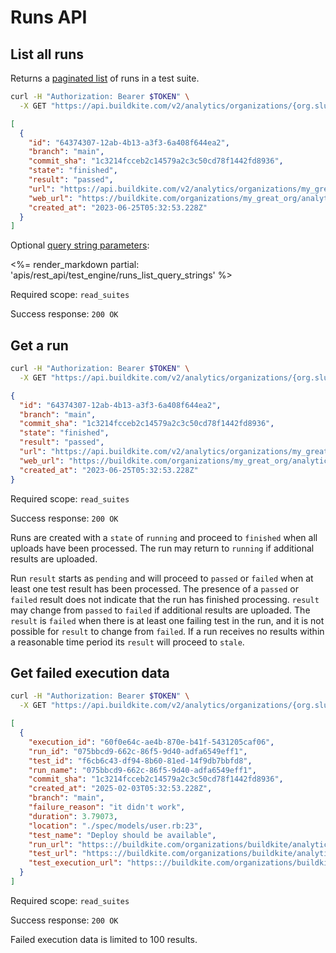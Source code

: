 # Runs API

## List all runs

Returns a [paginated list](<%= paginated_resource_docs_url %>) of runs in a test suite.

```bash
curl -H "Authorization: Bearer $TOKEN" \
  -X GET "https://api.buildkite.com/v2/analytics/organizations/{org.slug}/suites/{suite.slug}/runs"
```

```json
[
  {
    "id": "64374307-12ab-4b13-a3f3-6a408f644ea2",
    "branch": "main",
    "commit_sha": "1c3214fcceb2c14579a2c3c50cd78f1442fd8936",
    "state": "finished",
    "result": "passed",
    "url": "https://api.buildkite.com/v2/analytics/organizations/my_great_org/suites/my_suite_slug/runs/64374307-12ab-4b13-a3f3-6a408f644ea2",
    "web_url": "https://buildkite.com/organizations/my_great_org/analytics/suites/my_suite_slug/runs/64374307-12ab-4b13-a3f3-6a408f644ea2",
    "created_at": "2023-06-25T05:32:53.228Z"
  }
]
```

Optional [query string parameters](/docs/api#query-string-parameters):

<%= render_markdown partial: 'apis/rest_api/test_engine/runs_list_query_strings' %>

Required scope: `read_suites`

Success response: `200 OK`

## Get a run

```bash
curl -H "Authorization: Bearer $TOKEN" \
  -X GET "https://api.buildkite.com/v2/analytics/organizations/{org.slug}/suites/{suite.slug}/runs/{run.id}"
```

```json
{
  "id": "64374307-12ab-4b13-a3f3-6a408f644ea2",
  "branch": "main",
  "commit_sha": "1c3214fcceb2c14579a2c3c50cd78f1442fd8936",
  "state": "finished",
  "result": "passed",
  "url": "https://api.buildkite.com/v2/analytics/organizations/my_great_org/suites/my_suite_slug/runs/64374307-12ab-4b13-a3f3-6a408f644ea2",
  "web_url": "https://buildkite.com/organizations/my_great_org/analytics/suites/my_suite_slug/runs/64374307-12ab-4b13-a3f3-6a408f644ea2",
  "created_at": "2023-06-25T05:32:53.228Z"
}
```

Required scope: `read_suites`

Success response: `200 OK`

Runs are created with a `state` of `running` and proceed to `finished` when all uploads have been processed. The run may return to `running` if additional results are uploaded.

Run `result` starts as `pending` and will proceed to `passed` or `failed` when at least one test result has been processed.  The presence of a `passed` or `failed` result does not indicate that the run has finished processing. `result` may change from `passed` to `failed` if additional results are uploaded. The `result` is `failed` when there is at least one failing test in the run, and it is not possible for `result` to change from `failed`. If a run receives no results within a reasonable time period its `result` will proceed to `stale`.

## Get failed execution data

```bash
curl -H "Authorization: Bearer $TOKEN" \
  -X GET "https://api.buildkite.com/v2/analytics/organizations/{org.slug}/suites/{suite.slug}/runs/{run.id}/failed_executions"
```

```json
[
  {
    "execution_id": "60f0e64c-ae4b-870e-b41f-5431205caf06",
    "run_id": "075bbcd9-662c-86f5-9d40-adfa6549eff1",
    "test_id": "f6cb6c43-df94-8b60-81ed-14f9db7bbfd8",
    "run_name": "075bbcd9-662c-86f5-9d40-adfa6549eff1",
    "commit_sha": "1c3214fcceb2c14579a2c3c50cd78f1442fd8936",
    "created_at": "2025-02-03T05:32:53.228Z",
    "branch": "main",
    "failure_reason": "it didn't work",
    "duration": 3.79073,
    "location": "./spec/models/user.rb:23",
    "test_name": "Deploy should be available",
    "run_url": "https:://buildkite.com/organizations/buildkite/analytics/suites/my-test-suite/runs/075bbcd9-662c-86f5-9d40-adfa6549eff1",
    "test_url": "https:://buildkite.com/organizations/buildkite/analytics/suites/my-test-suite/tests/f6cb6c43-df94-8b60-81ed-14f9db7bbfd8",
    "test_execution_url": "https:://buildkite.com/organizations/buildkite/analytics/suites/my-test-suite/tests/f6cb6c43-df94-8b60-81ed-14f9db7bbfd8?execution_id=60f0e64c-ae4b-870e-b41f-5431205caf06",
  }
]
```

Required scope: `read_suites`

Success response: `200 OK`

Failed execution data is limited to 100 results.


